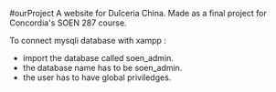 #ourProject
A website for Dulceria China. Made as a final project for Concordia's SOEN 287 course.


To connect mysqli database with xampp : 
- import the database called soen_admin.
- the database name has to be soen_admin.
- the user has to have global priviledges. 
